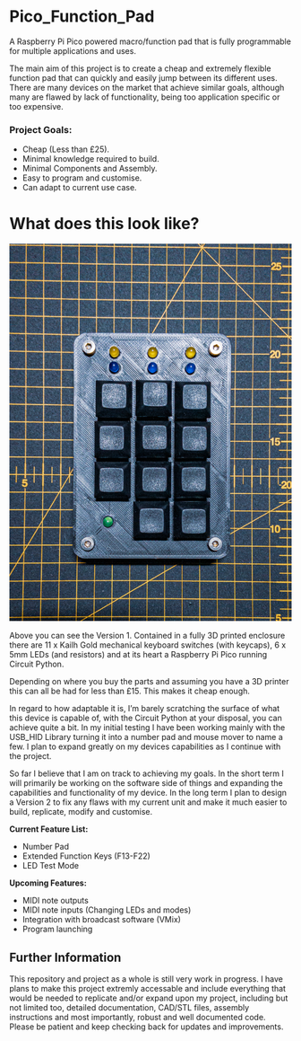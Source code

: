 ﻿# Pico_Function_Pad
A Raspberry Pi Pico powered macro/function pad that is fully programmable for multiple applications and uses.

The main aim of this project is to create a cheap and extremely flexible function pad that can quickly and easily jump between its different uses. There are many devices on the market that achieve similar goals, although many are flawed by lack of functionality, being too application specific or too expensive. 

### Project Goals:
-	Cheap (Less than £25).
-	Minimal knowledge required to build.
-	Minimal Components and Assembly.
-	Easy to program and customise.
-	Can adapt to current use case.

# What does this look like?

![(Picture of Version 1 Unit) ](res/finalV1Case.jpeg?raw=true)

Above you can see the Version 1. Contained in a fully 3D printed enclosure there are 11 x Kailh Gold mechanical keyboard switches (with keycaps), 6 x 5mm LEDs (and resistors) and at its heart a Raspberry Pi Pico running Circuit Python.

Depending on where you buy the parts and assuming you have a 3D printer this can all be had for less than £15. This makes it cheap enough.

In regard to how adaptable it is, I’m barely scratching the surface of what this device is capable of, with the Circuit Python at your disposal, you can achieve quite a bit. In my initial testing I have been working mainly with the USB_HID Library turning it into a number pad and mouse mover to name a few. I plan to expand greatly on my devices capabilities as I continue with the project. 

So far I believe that I am on track to achieving my goals. In the short term I will primarily be working on the software side of things and expanding the capabilities and functionality of my device. In the long term I plan to design a Version 2 to fix any flaws with my current unit and make it much easier to build, replicate, modify and customise.

**Current Feature List:**
- Number Pad
- Extended Function Keys (F13-F22)
- LED Test Mode

**Upcoming Features:**
- MIDI note outputs
- MIDI note inputs (Changing LEDs and modes)
- Integration with broadcast software (VMix)
- Program launching 

## Further Information
This repository and project as a whole is still very work in progress. I have plans to make this project extremly accessable and include everything that would be needed to replicate and/or expand upon my project, including but not limited too, detailed documentation, CAD/STL files, assembly instructions and most importantly, robust and well documented code.
Please be patient and keep checking back for updates and improvements. 
